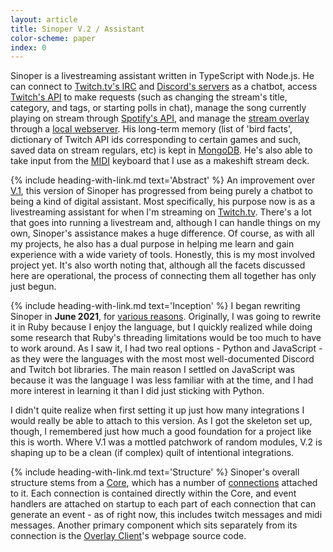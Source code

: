 ```yaml
---
layout: article
title: Sinoper V.2 / Assistant
color-scheme: paper
index: 0
---
```


Sinoper is a livestreaming assistant written in TypeScript with Node.js. He can connect to [Twitch.tv's IRC](Connections/tw-user) and [Discord's servers](Connections/misc#discord-connection) as a chatbot, access [Twitch's API](Connections/tw-api) to make requests (such as changing the stream's title, category, and tags, or starting polls in chat), manage the song currently playing on stream through [Spotify's API](Connections/spotify), and manage the [stream overlay](overlay-client) through a [local webserver](Connections/overlay-server). His long-term memory (list of 'bird facts', dictionary of Twitch API ids corresponding to certain games and such, saved data on stream regulars, etc) is kept in [MongoDB](Connections/mongo). He's also able to take input from the [MIDI](Connections/misc#midi-connection) keyboard that I use as a makeshift stream deck.

{% include heading-with-link.md text='Abstract' %}
An improvement over [V.1](/sinoper-v1), this version of Sinoper has progressed from being purely a chatbot to being a kind of digital assistant. Most specifically, his purpose now is as a livestreaming assistant for when I'm streaming on [Twitch.tv](https://twitch.tv). There's a lot that goes into running a livestream and, although I can handle things on my own, Sinoper's assistance makes a huge difference. Of course, as with all my projects, he also has a dual purpose in helping me learn and gain experience with a wide variety of tools. Honestly, this is my most involved project yet. It's also worth noting that, although all the facets discussed here are operational, the process of connecting them all together has only just begun.

{% include heading-with-link.md text='Inception' %}
I began rewriting Sinoper in **June 2021**, for [various reasons](/sinoper-v1/sunset). Originally, I was going to rewrite it in Ruby because I enjoy the language, but I quickly realized while doing some research that Ruby's threading limitations would be too much to have to work around. As I saw it, I had two real options - Python and JavaScript - as they were the languages with the most most well-documented Discord and Twitch bot libraries. The main reason I settled on JavaScript was because it was the language I was less familiar with at the time, and I had more interest in learning it than I did just sticking with Python.

I didn't quite realize when first setting it up just how many integrations I would really be able to attach to this version. As I got the skeleton set up, though, I remembered just how much a good foundation for a project like this is worth. Where V.1 was a mottled patchwork of random modules, V.2 is shaping up to be a clean (if complex) quilt of intentional integrations.

{% include heading-with-link.md text='Structure' %}
Sinoper's overall structure stems from a [Core](command-core), which has a number of [connections](Connections) attached to it. Each connection is contained directly within the Core, and event handlers are attached on startup to each part of each connection that can generate an event - as of right now, this includes twitch messages and midi messages. Another primary component which sits separately from its connection is the [Overlay Client](overlay-client)'s webpage source code.

